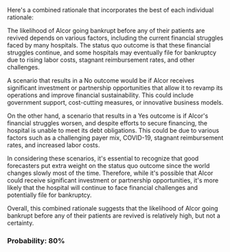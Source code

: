 Here's a combined rationale that incorporates the best of each individual rationale:

The likelihood of Alcor going bankrupt before any of their patients are revived depends on various factors, including the current financial struggles faced by many hospitals. The status quo outcome is that these financial struggles continue, and some hospitals may eventually file for bankruptcy due to rising labor costs, stagnant reimbursement rates, and other challenges.

A scenario that results in a No outcome would be if Alcor receives significant investment or partnership opportunities that allow it to revamp its operations and improve financial sustainability. This could include government support, cost-cutting measures, or innovative business models.

On the other hand, a scenario that results in a Yes outcome is if Alcor's financial struggles worsen, and despite efforts to secure financing, the hospital is unable to meet its debt obligations. This could be due to various factors such as a challenging payer mix, COVID-19, stagnant reimbursement rates, and increased labor costs.

In considering these scenarios, it's essential to recognize that good forecasters put extra weight on the status quo outcome since the world changes slowly most of the time. Therefore, while it's possible that Alcor could receive significant investment or partnership opportunities, it's more likely that the hospital will continue to face financial challenges and potentially file for bankruptcy.

Overall, this combined rationale suggests that the likelihood of Alcor going bankrupt before any of their patients are revived is relatively high, but not a certainty.

### Probability: 80%